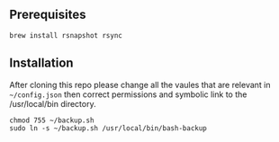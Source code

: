 
## Prerequisites

```
brew install rsnapshot rsync
```


## Installation

After cloning this repo please change all the vaules that are relevant in `~/config.json` then correct permissions and symbolic link to the /usr/local/bin directory.

```
chmod 755 ~/backup.sh
sudo ln -s ~/backup.sh /usr/local/bin/bash-backup
```

